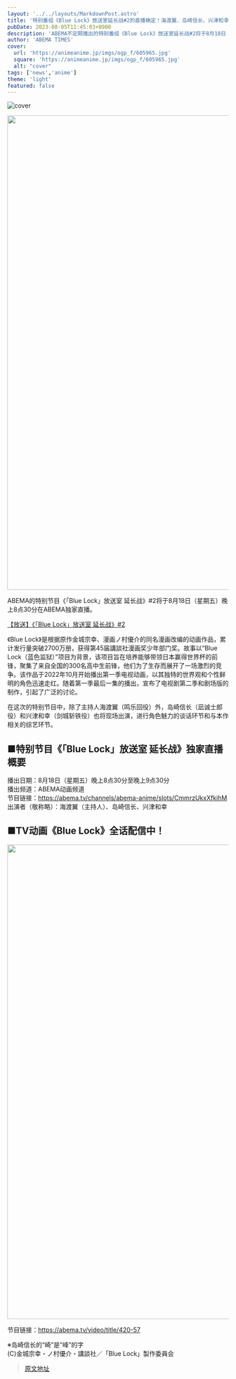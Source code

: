```yaml
---
layout: '../../layouts/MarkdownPost.astro'
title: '特别番组《Blue Lock》放送室延长战#2的直播确定！海渡翼、岛崎信长、兴津和幸将亲自出演'
pubDate: 2023-08-05T11:45:03+0900
description: 'ABEMA不定期播出的特别番组《Blue Lock》放送室延长战#2将于8月18日（星期五）晚上8点30分在ABEMA独家直播。【播出】《Blue Lock》放送室延长战#2 《Blue Lock》累计发行部数270...'
author: 'ABEMA TIMES'
cover:
  url: 'https://animeanime.jp/imgs/ogp_f/605965.jpg'
  square: 'https://animeanime.jp/imgs/ogp_f/605965.jpg'
  alt: "cover"
tags: ['news','anime']
theme: 'light'
featured: false
---
```

![cover](https://animeanime.jp/imgs/ogp_f/605965.jpg)

<div class="figure figure-center --abematv"><img alt="" class="figure__img" height="1080" src="/imgs/zoom/605966.jpg" width="1920"></div>
<p>ABEMA的特别节目《「Blue Lock」放送室 延长战》#2将于8月18日（星期五）晚上8点30分在ABEMA独家直播。</p>
<p><a href="https://abema.tv/channels/abema-anime/slots/CmmrzUkxXfkihM?utm_campaign=others_times_10090149_ap_free_slots_CmmrzUkxXfkihM&amp;utm_medium=web&amp;utm_source=abematimes">【放送】《「Blue Lock」放送室 延长战》#2</a></p>
<p>《Blue Lock》是根据原作金城宗幸、漫画ノ村優介的同名漫画改编的动画作品，累计发行量突破2700万册，获得第45届講談社漫画奖少年部门奖。故事以“Blue Lock（蓝色监狱）”项目为背景，该项目旨在培养能够带领日本赢得世界杯的前锋，聚集了来自全国的300名高中生前锋，他们为了生存而展开了一场激烈的竞争。该作品于2022年10月开始播出第一季电视动画，以其独特的世界观和个性鲜明的角色迅速走红。随着第一季最后一集的播出，宣布了电视剧第二季和剧场版的制作，引起了广泛的讨论。</p>
<p>在这次的特别节目中，除了主持人海渡翼（鸣乐回役）外，岛崎信长（凪诚士郎役）和兴津和幸（剑城斩铁役）也将现场出演，进行角色魅力的谈话环节和与本作相关的综艺环节。</p>
<h2>■特别节目《「Blue Lock」放送室 延长战》独家直播 概要</h2>
<p>播出日期：8月18日（星期五）晚上8点30分至晚上9点30分<br>播出频道：ABEMA动画频道<br>节目链接：<a href="https://abema.tv/channels/abema-anime/slots/CmmrzUkxXfkihM?utm_campaign=others_times_10090149_ap_free_slots_CmmrzUkxXfkihM&amp;utm_medium=web&amp;utm_source=abematimes">https://abema.tv/channels/abema-anime/slots/CmmrzUkxXfkihM</a><br>出演者（敬称略）：海渡翼（主持人）、岛崎信长、兴津和幸</p>
<h2>■TV动画《Blue Lock》全话配信中！</h2>
<div class="figure figure-center --abematv"><img alt="" class="figure__img" height="1080" src="/imgs/zoom/605967.jpg" width="1920"></div>
<p>节目链接：<a href="https://abema.tv/video/title/420-57?utm_campaign=others_times_10090149_ap_free_series_420-57&amp;utm_medium=web&amp;utm_source=abematimes">https://abema.tv/video/title/420-57</a></p>
<p>※岛崎信长的“崎”是“峰”的字<br>(C)金城宗幸・ノ村優介・講談社／「Blue Lock」製作委員会</p>

>[原文地址](https://animeanime.jp/article/2023/08/05/79097.html)  